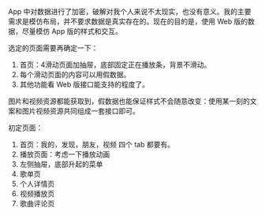 App 中对数据进行了加密，破解对我个人来说不太现实，也没有意义。我的主要需求是模仿布局，并不要求数据是真实存在的。现在的目的是，使用 Web 版的数据，尽量模仿 App 版的样式和交互。

选定的页面需要再确定一下：
1. 首页：4滑动页面加抽屉，底部固定正在播放条，背景不滑动。
2. 每个滑动页面的内容可以用假数据。
3. 其他功能看 Web 版接口能支持的程度了。

图片和视频资源都能获取到，假数据也能保证样式不会随意改变：使用某一刻的文案和图片视频资源共同组成一套接口即可。

初定页面：

1. 首页：我的，发现，朋友，视频 四个 tab 都要有。
2. 播放页面：考虑一下播放动画
3. 左侧抽屉，底部升起的菜单
4. 歌单页
5. 个人详情页
6. 视频播放页
7. 歌曲评论页

